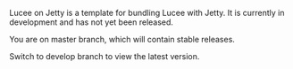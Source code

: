 Lucee on Jetty is a template for bundling Lucee with Jetty.
It is currently in development and has not yet been released.

You are on master branch, which will contain stable releases.

Switch to develop branch to view the latest version.